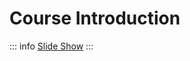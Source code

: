 # Course Introduction

::: info
[Slide Show](https://docs.google.com/presentation/d/1fRSgd3Zl8cFGGB_6ikt1jCXBKrn2whwRZ5Ss54COsq8/edit?usp=sharing)
:::